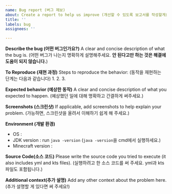 ```yaml
---
name: Bug report (버그 제보)
about: Create a report to help us improve (개선할 수 있도록 보고서를 작성할게요)
title: ''
labels: bug
assignees: ''

---
```


**Describe the bug (어떤 버그인가요?)**
A clear and concise description of what the bug is.
(어떤 버그가 나는지 명확하게 설명해주세요. **안 된다고만 하는 것은 해결에 도움이 되지 않습니다.**)

**To Reproduce (재현 과정)**
Steps to reproduce the behavior:
(동작을 재현하는 단계는 다음과 같습니다)
1.
2.
3.

**Expected behavior (예상한 동작)**
A clear and concise description of what you expected to happen.
(예상했던 일에 대해 명확하고 간결하게 써주세요.)

**Screenshots (스크린샷)**
If applicable, add screenshots to help explain your problem.
(가능하면, 스크린샷을 올려서 이해하기 쉽게 해 주세요.)

**Environment (개발 환경)**
- OS : 
- JDK version : run ```java -version``` (```java -version```을 cmd에서 실행하세요.)
- Minecraft version : 

**Source Code(소스 코드)**
Please write the source code you tried to execute (it also includes yml and kts files).
(실행하려고 한 소스 코드를 써 주세요. yml과 kts 파일도 포함됩니다.)

**Additional context(추가 설명)**
Add any other context about the problem here.
(추가 설명할 게 있다면 써 주세요!)
